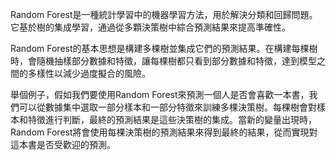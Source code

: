 Random Forest是一種統計學習中的機器學習方法，用於解決分類和回歸問題。它基於樹的集成學習，通過從多顆決策樹中綜合預測結果來提高準確性。

Random Forest的基本思想是構建多棵樹並集成它們的預測結果。在構建每棵樹時，會隨機抽樣部分數據和特徵，讓每棵樹都只看到部分數據和特徵，達到模型之間的多樣性以減少過度擬合的風險。

舉個例子，假如我們要使用Random Forest來預測一個人是否會喜歡一本書，我們可以從數據集中選取一部分樣本和一部分特徵來訓練多棵決策樹。每棵樹會對樣本和特徵進行判斷，最終的預測結果是這些決策樹的集成。當新的變量出現時，Random Forest將會使用每棵決策樹的預測結果來得到最終的結果，從而實現對這本書是否受歡迎的預測。